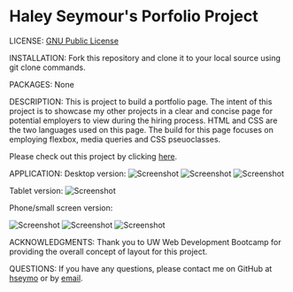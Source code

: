 # Haley Seymour's Porfolio Project
LICENSE: [GNU Public License](https://github.com/hseymo/haleysportfolio/blob/main/LICENSE)

INSTALLATION: Fork this repository and clone it to your local source using git clone commands.

PACKAGES: None

DESCRIPTION: 
This is project to build a portfolio page. The intent of this project is to showcase my other projects in a clear and concise page for potential employers to view during the hiring process. HTML and CSS are the two languages used on this page. The build for this page focuses on employing flexbox, media queries and CSS pseuoclasses. 

Please check out this project by clicking [here](https://hseymo.github.io/haleysportfolio/).

APPLICATION:
Desktop version: 
![Screenshot](./Assets/readme%20screenshots/../readme%20screenshots/desktop1.png)
![Screenshot](./Assets/readme%20screenshots/../readme%20screenshots/desktop2.png)
![Screenshot](./Assets/readme%20screenshots/../readme%20screenshots/desktop3.png)

Tablet version:
![Screenshot](./Assets/readme%20screenshots/tablet.png)

Phone/small screen version:

![Screenshot](./Assets/readme%20screenshots/phone1.png)
![Screenshot](./Assets/readme%20screenshots/phone2.png)
![Screenshot](./Assets/readme%20screenshots/phone3.png)

ACKNOWLEDGMENTS: Thank you to UW Web Development Bootcamp for providing the overall concept of layout for this project. 

QUESTIONS:
If you have any questions, please contact me on GitHub at [hseymo](https://github.com/hseymo) or by [email](mailto:fake@gmail.com).
